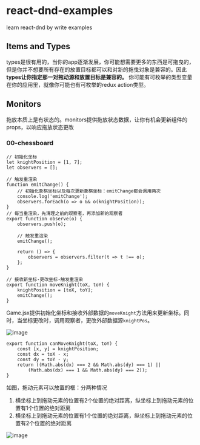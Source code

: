 # react-dnd-examples
learn react-dnd by write examples

## Items and Types
types是很有用的，当你的app逐渐发展，你可能想需要更多的东西是可拖曳的，但是你并不想要所有存在的放置目标都可以和对新的拖曳对象是兼容的。因此**types让你指定那一对拖动源和放置目标是兼容的。** 你可能有可枚举的类型变量在你的应用里，就像你可能也有可枚举的redux action类型。

## Monitors
拖放本质上是有状态的。monitors提供拖放状态数据，让你有机会更新组件的props，以响应拖放状态更改


### 00-chessboard
```
// 初始化坐标
let knightPosition = [1, 7];
let observers = [];

// 触发重渲染
function emitChange() {
    // 初始化象棋坐标以及每次更新象棋坐标：emitChange都会调用两次
    console.log('emitChange'); 
    observers.forEach(o => o && o(knightPosition));
}
// 每当重渲染，先清理之前的观察者，再添加新的观察者
export function observe(o) {
    observers.push(o);

    // 触发重渲染
    emitChange();
    
    return () => {
        observers = observers.filter(t => t !== o);
    };
}

// 接收新坐标-更改坐标-触发重渲染
export function moveKnight(toX, toY) {
    knightPosition = [toX, toY];
    emitChange();
}
```
Game.jsx提供初始化坐标和接收外部数据的`moveKnight`方法用来更新坐标。同时，当坐标更改时，调用观察者，更改外部数据源`knightPos`。

![image](https://user-images.githubusercontent.com/12481194/59825382-7a574e00-9366-11e9-9c1e-22cbf70d2992.png)

```
export function canMoveKnight(toX, toY) {
    const [x, y] = knightPosition;
    const dx = toX - x;
    const dy = toY - y;
    return ((Math.abs(dx) === 2 && Math.abs(dy) === 1) ||
        (Math.abs(dx) === 1 && Math.abs(dy) === 2));
}
```
如图，拖动元素可以放置的框：分两种情况

1. 横坐标上到拖动元素的位置有2个位置的绝对距离，纵坐标上到拖动元素的位置有1个位置的绝对距离
2. 横坐标上到拖动元素的位置有1个位置的绝对距离，纵坐标上到拖动元素的位置有2个位置的绝对距离

![image](https://user-images.githubusercontent.com/12481194/59816201-cc3faa00-934d-11e9-942a-3e359f64f5fb.png)
